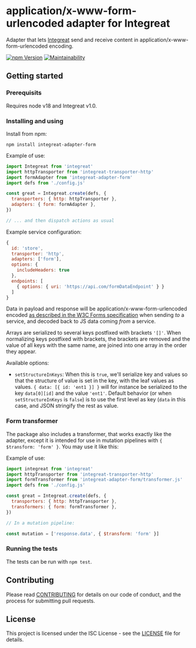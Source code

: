 # application/x-www-form-urlencoded adapter for Integreat

Adapter that lets
[Integreat](https://github.com/integreat-io/integreat) send and receive content
in application/x-www-form-urlencoded encoding.

[![npm Version](https://img.shields.io/npm/v/integreat-adapter-form.svg)](https://www.npmjs.com/package/integreat-adapter-form)
[![Maintainability](https://api.codeclimate.com/v1/badges/6331723a6ff61de5f232/maintainability)](https://codeclimate.com/github/integreat-io/integreat-adapter-form/maintainability)

## Getting started

### Prerequisits

Requires node v18 and Integreat v1.0.

### Installing and using

Install from npm:

```
npm install integreat-adapter-form
```

Example of use:

```javascript
import Integreat from 'integreat'
import httpTransporter from 'integreat-transporter-http'
import formAdapter from 'integreat-adapter-form'
import defs from './config.js'

const great = Integreat.create(defs, {
  transporters: { http: httpTransporter },
  adapters: { form: formAdapter },
})

// ... and then dispatch actions as usual
```

Example service configuration:

```javascript
{
  id: 'store',
  transporter: 'http',
  adapters: ['form'],
  options: {
    includeHeaders: true
  },
  endpoints: [
    { options: { uri: 'https://api.com/formDataEndpoint' } }
  ]
}
```

Data in payload and response will be application/x-www-form-urlencoded encoded
[as described in the W3C Forms specification](https://www.w3.org/TR/html401/interact/forms.html#didx-applicationx-www-form-urlencoded)
when sending _to_ a service, and decoded back to JS data coming _from_ a
service.

Arrays are serialized to several keys postfixed with brackets `'[]'`. When
normalizing keys postfixed with brackets, the brackets are removed and the value
of all keys with the same name, are joined into one array in the order they
appear.

Available options:
- `setStructureInKeys`: When this is `true`, we'll serialize key and values so
  that the structure of value is set in the key, with the leaf values as
  values. `{ data: [{ id: 'ent1 }] }` will for instance be serialized to the
  key `data[0][id]` and the value `'ent1'`. Default behavior (or when
  `setStructureInKeys` is `false`) is to use the first level as key (`data` in
  this case, and JSON stringify the rest as value.

### Form transformer

The package also includes a transformer, that works exactly like the adapter,
except it is intended for use in mutation pipelines with
`{ $transform: 'form' }`. You may use it like this:

Example of use:

```javascript
import integreat from 'integreat'
import httpTransporter from 'integreat-transporter-http'
import formTransformer from 'integreat-adapter-form/transformer.js'
import defs from './config.js'

const great = Integreat.create(defs, {
  transporters: { http: httpTransporter },
  transformers: { form: formTransformer },
})

// In a mutation pipeline:

const mutation = ['response.data', { $transform: 'form' }]
```

### Running the tests

The tests can be run with `npm test`.

## Contributing

Please read
[CONTRIBUTING](https://github.com/integreat-io/integreat-adapter-form/blob/master/CONTRIBUTING.md)
for details on our code of conduct, and the process for submitting pull
requests.

## License

This project is licensed under the ISC License - see the
[LICENSE](https://github.com/integreat-io/integreat-adapter-form/blob/master/LICENSE)
file for details.
